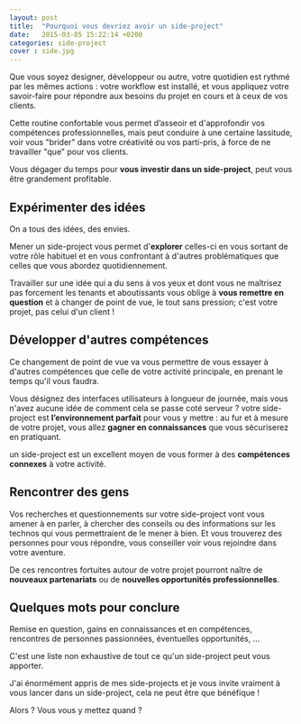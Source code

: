 ```yaml
---
layout: post
title:  "Pourquoi vous devriez avoir un side-project"
date:   2015-03-05 15:22:14 +0200
categories: side-project
cover : side.jpg
---
```

Que vous soyez designer, développeur ou autre, votre quotidien est rythmé par les mêmes actions  : votre workflow est installé, et vous appliquez votre savoir-faire pour répondre aux besoins du projet en cours et à ceux de vos clients.

Cette routine confortable vous permet d’asseoir et d'approfondir vos compétences professionnelles, mais peut conduire à une certaine lassitude, voir vous "brider" dans votre créativité ou vos parti-pris, à force de ne travailler "que" pour vos clients.

Vous dégager du temps pour **vous investir dans un side-project**, peut vous être grandement profitable.

## Expérimenter des idées

On a tous des idées, des envies.

Mener un side-project  vous permet d'**explorer** celles-ci en vous sortant de votre rôle habituel et en vous confrontant à d'autres problématiques que celles que vous abordez quotidiennement.

Travailler sur une idée qui a du sens à vos yeux et dont vous ne maîtrisez pas forcement les tenants et aboutissants vous oblige à **vous remettre en question** et à changer de point de vue, le tout sans pression; c'est votre projet, pas celui d'un client !

## Développer d'autres compétences

Ce changement de point de vue va vous permettre de vous essayer à d'autres compétences que celle de votre activité principale, en prenant le temps qu'il vous faudra.

Vous désignez des interfaces utilisateurs à longueur de journée, mais vous n'avez aucune idée de comment cela se passe coté serveur ? votre side-project est **l’environnement parfait** pour vous y mettre :  au fur et à mesure de votre projet, vous allez **gagner en connaissances** que vous sécuriserez en pratiquant.

un side-project est un excellent moyen de vous former à des **compétences connexes** à votre activité.

## Rencontrer des gens

Vos recherches et questionnements sur votre side-project vont vous amener à en parler, à chercher des conseils ou des informations sur les technos qui vous permettraient de le mener à bien. Et vous trouverez des personnes pour vous répondre, vous conseiller voir vous rejoindre dans votre aventure.

De ces rencontres fortuites autour de votre projet pourront naître de **nouveaux partenariats** ou de **nouvelles opportunités professionnelles**.

## Quelques mots pour conclure

Remise en question, gains en connaissances et en compétences, rencontres de personnes passionnées, éventuelles opportunités, ...

C'est une liste non exhaustive de tout ce qu'un side-project peut vous apporter.

J'ai énormément appris de mes side-projects et je vous invite vraiment à vous lancer dans un side-project, cela ne peut être que bénéfique !

Alors ? Vous vous y mettez quand ?


